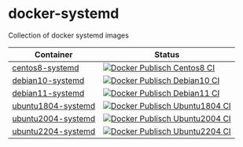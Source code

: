 # docker-systemd
Collection of docker systemd images


| Container  | Status |
| ------------- | ------------- |
| [centos8-systemd](https://hub.docker.com/r/bwinfosec/centos8-systemd) | [![Docker Publisch Centos8 CI](https://github.com/bwInfoSec/docker-systemd/actions/workflows/docker-publish-centos8.yml/badge.svg)](https://github.com/bwInfoSec/docker-systemd/actions/workflows/docker-publish-centos8.yml) |
| [debian10-systemd](https://hub.docker.com/r/bwinfosec/debian10-systemd) | [![Docker Publisch Debian10 CI](https://github.com/bwInfoSec/docker-systemd/actions/workflows/docker-publish-debian10.yml/badge.svg)](https://github.com/bwInfoSec/docker-systemd/actions/workflows/docker-publish-debian10.yml) |
| [debian11-systemd](https://hub.docker.com/r/bwinfosec/debian11-systemd) | [![Docker Publisch Debian11 CI](https://github.com/bwInfoSec/docker-systemd/actions/workflows/docker-publish-debian11.yml/badge.svg)](https://github.com/bwInfoSec/docker-systemd/actions/workflows/docker-publish-debian11.yml) |
| [ubuntu1804-systemd](https://hub.docker.com/r/bwinfosec/ubuntu1804-systemd) | [![Docker Publisch Ubuntu1804 CI](https://github.com/bwInfoSec/docker-systemd/actions/workflows/docker-publish-ubuntu1804.yml/badge.svg)](https://github.com/bwInfoSec/docker-systemd/actions/workflows/docker-publish-ubuntu1804.yml) |
| [ubuntu2004-systemd](https://hub.docker.com/r/bwinfosec/ubuntu2004-systemd) | [![Docker Publisch Ubuntu2004 CI](https://github.com/bwInfoSec/docker-systemd/actions/workflows/docker-publish-ubuntu2004.yml/badge.svg)](https://github.com/bwInfoSec/docker-systemd/actions/workflows/docker-publish-ubuntu2004.yml) |
| [ubuntu2204-systemd](https://hub.docker.com/r/bwinfosec/ubuntu2204-systemd) | [![Docker Publisch Ubuntu2204 CI](https://github.com/bwInfoSec/docker-systemd/actions/workflows/docker-publish-ubuntu2204.yml/badge.svg)](https://github.com/bwInfoSec/docker-systemd/actions/workflows/docker-publish-ubuntu2204.yml) |

